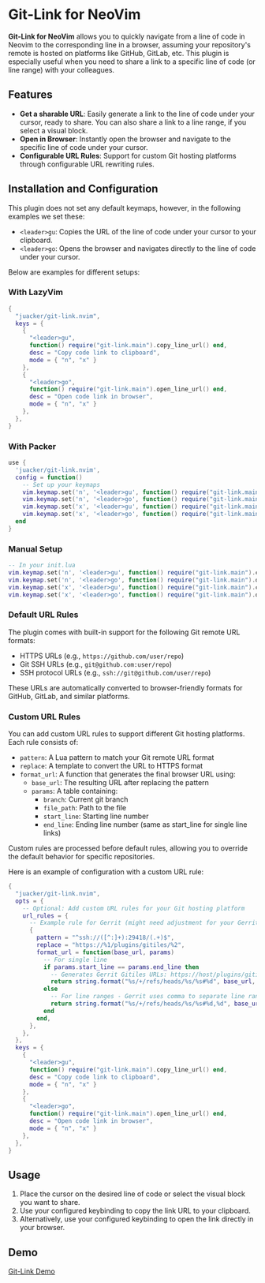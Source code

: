 # Git-Link for NeoVim

**Git-Link for NeoVim** allows you to quickly navigate from a line of code in Neovim to the corresponding line in a browser, assuming your repository's remote is hosted on platforms like GitHub, GitLab, etc. This plugin is especially useful when you need to share a link to a specific line of code (or line range) with your colleagues.

## Features

- **Get a sharable URL**: Easily generate a link to the line of code under your cursor, ready to share. You can also share a link to a line range, if you select a visual block.
- **Open in Browser**: Instantly open the browser and navigate to the specific line of code under your cursor.
- **Configurable URL Rules**: Support for custom Git hosting platforms through configurable URL rewriting rules.

## Installation and Configuration

This plugin does not set any default keymaps, however, in the following examples we set these:

- `<leader>gu`: Copies the URL of the line of code under your cursor to your clipboard.
- `<leader>go`: Opens the browser and navigates directly to the line of code under your cursor.

Below are examples for different setups:

### With LazyVim

```lua
{
  "juacker/git-link.nvim",
  keys = {
    {
      "<leader>gu",
      function() require("git-link.main").copy_line_url() end,
      desc = "Copy code link to clipboard",
      mode = { "n", "x" }
    },
    {
      "<leader>go",
      function() require("git-link.main").open_line_url() end,
      desc = "Open code link in browser",
      mode = { "n", "x" }
    },
  },
}
```

### With Packer

```lua
use {
  'juacker/git-link.nvim',
  config = function()
    -- Set up your keymaps
    vim.keymap.set('n', '<leader>gu', function() require("git-link.main").copy_line_url() end)
    vim.keymap.set('n', '<leader>go', function() require("git-link.main").open_line_url() end)
    vim.keymap.set('x', '<leader>gu', function() require("git-link.main").copy_line_url() end)
    vim.keymap.set('x', '<leader>go', function() require("git-link.main").open_line_url() end)
  end
}
```

### Manual Setup

```lua
-- In your init.lua
vim.keymap.set('n', '<leader>gu', function() require("git-link.main").copy_line_url() end)
vim.keymap.set('n', '<leader>go', function() require("git-link.main").open_line_url() end)
vim.keymap.set('x', '<leader>gu', function() require("git-link.main").copy_line_url() end)
vim.keymap.set('x', '<leader>go', function() require("git-link.main").open_line_url() end)
```

### Default URL Rules

The plugin comes with built-in support for the following Git remote URL formats:

- HTTPS URLs (e.g., `https://github.com/user/repo`)
- Git SSH URLs (e.g., `git@github.com:user/repo`)
- SSH protocol URLs (e.g., `ssh://git@github.com/user/repo`)

These URLs are automatically converted to browser-friendly formats for GitHub, GitLab, and similar platforms.

### Custom URL Rules

You can add custom URL rules to support different Git hosting platforms. Each rule consists of:
- `pattern`: A Lua pattern to match your Git remote URL format
- `replace`: A template to convert the URL to HTTPS format
- `format_url`: A function that generates the final browser URL using:
  - `base_url`: The resulting URL after replacing the pattern
  - `params`: A table containing:
    - `branch`: Current git branch
    - `file_path`: Path to the file
    - `start_line`: Starting line number
    - `end_line`: Ending line number (same as start_line for single line links)

Custom rules are processed before default rules, allowing you to override the default behavior for specific repositories.

Here is an example of configuration with a custom URL rule:

```lua
{
  "juacker/git-link.nvim",
  opts = {
    -- Optional: Add custom URL rules for your Git hosting platform
    url_rules = {
      -- Example rule for Gerrit (might need adjustment for your Gerrit instance)
      {
        pattern = "^ssh://([^:]+):29418/(.+)$",
        replace = "https://%1/plugins/gitiles/%2",
        format_url = function(base_url, params)
          -- For single line
          if params.start_line == params.end_line then
            -- Generates Gerrit Gitiles URLs: https://host/plugins/gitiles/project/+/refs/heads/branch/path#number
            return string.format("%s/+/refs/heads/%s/%s#%d", base_url, params.branch, params.file_path, params.start_line)
          else
            -- For line ranges - Gerrit uses comma to separate line ranges
            return string.format("%s/+/refs/heads/%s/%s#%d,%d", base_url, params.branch, params.file_path, params.start_line, params.end_line)
          end
        end,
      },
    },
  },
  keys = {
    {
      "<leader>gu",
      function() require("git-link.main").copy_line_url() end,
      desc = "Copy code link to clipboard",
      mode = { "n", "x" }
    },
    {
      "<leader>go",
      function() require("git-link.main").open_line_url() end,
      desc = "Open code link in browser",
      mode = { "n", "x" }
    },
  },
}
```

## Usage

1. Place the cursor on the desired line of code or select the visual block you want to share.
2. Use your configured keybinding to copy the link URL to your clipboard.
3. Alternatively, use your configured keybinding to open the link directly in your browser.

## Demo

[Git-Link Demo](https://github.com/user-attachments/assets/276635a4-77d7-4fb9-a2f3-9e1af423e99d)
